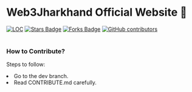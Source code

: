 # Web3Jharkhand Official Website 🚀

<div align="left">
<a href="https://github.com/Web3Jharkhand/web3jh/"><img src="https://sloc.xyz/github/Web3Jharkhand/web3jh" alt="LOC"/></a>
<a href="https://github.com/Web3Jharkhand/web3jh/"><img src="https://img.shields.io/github/stars/Web3Jharkhand/web3jh" alt="Stars Badge"/></a>
<a href="https://github.com/Web3Jharkhand/web3jh/network/members"><img src="https://img.shields.io/github/forks/Web3Jharkhand/web3jh" alt="Forks Badge"/></a>
<a href="https://github.com/Web3Jharkhand/web3jh/graphs/contributors"><img alt="GitHub contributors" src="https://img.shields.io/github/contributors/Web3Jharkhand/web3jh?color=2b9348"></a>
</div>

<br />

### How to Contribute?

Steps to follow:

<div>
 <li> Go to the dev branch.</li>
 <li> Read CONTRIBUTE.md carefully. </li> 
</div>


